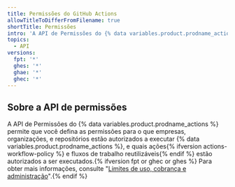 ```yaml
---
title: Permissões do GitHub Actions
allowTitleToDifferFromFilename: true
shortTitle: Permissões
intro: 'A API de Permissões do {% data variables.product.prodname_actions %} permite que você defina as permissões para o que empresas, organizações, e repositórios estão autorizados a executar {% data variables.product.prodname_actions %}, e quais ações{% ifversion actions-workflow-policy %} e fluxos de trabalho reutilizáveis{% endif %} porem ser executados.'
topics:
  - API
versions:
  fpt: '*'
  ghes: '*'
  ghae: '*'
  ghec: '*'
---
```


## Sobre a API de permissões

A API de Permissões do {% data variables.product.prodname_actions %} permite que você defina as permissões para o que empresas, organizações, e repositórios estão autorizados a executar {% data variables.product.prodname_actions %}, e quais ações{% ifversion actions-workflow-policy %} e fluxos de trabalho reutilizáveis{% endif %} estão autorizados a ser executados.{% ifversion fpt or ghec or ghes %} Para obter mais informações, consulte "[Limites de uso, cobrança e administração](/actions/reference/usage-limits-billing-and-administration#disabling-or-limiting-github-actions-for-your-repository-or-organization)".{% endif %}
